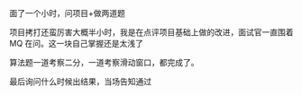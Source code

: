 面了一个小时，问项目+做两道题

项目拷打还蛮厉害大概半小时，我是在点评项目基础上做的改进，面试官一直围着 MQ 在问。这一块自己掌握还是太浅了

算法题一道考察二分，一道考察滑动窗口，都完成了。

最后询问什么时候出结果，当场告知通过



